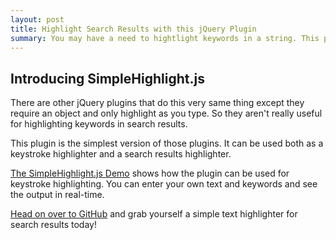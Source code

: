 ```yaml
---
layout: post
title: Highlight Search Results with this jQuery Plugin
summary: You may have a need to hightlight keywords in a string. This plugin takes your string and your list of keywords and outputs a new string with all of the keywords highlighted.
---
```


## Introducing SimpleHighlight.js

There are other jQuery plugins that do this very same thing except they require an object and only highlight as you type. So they aren't really useful for highlighting keywords in search results.

This plugin is the simplest version of those plugins. It can be used both as a keystroke highlighter and a search results highlighter.

[The SimpleHighlight.js Demo](http://simplehighlightjs.com) shows how the plugin can be used for keystroke highlighting. You can enter your own text and keywords and see the output in real-time.

[Head on over to GitHub](https://github.com/kenhowardpdx/SimpleHighlight.js) and grab yourself a simple text highlighter for search results today!
